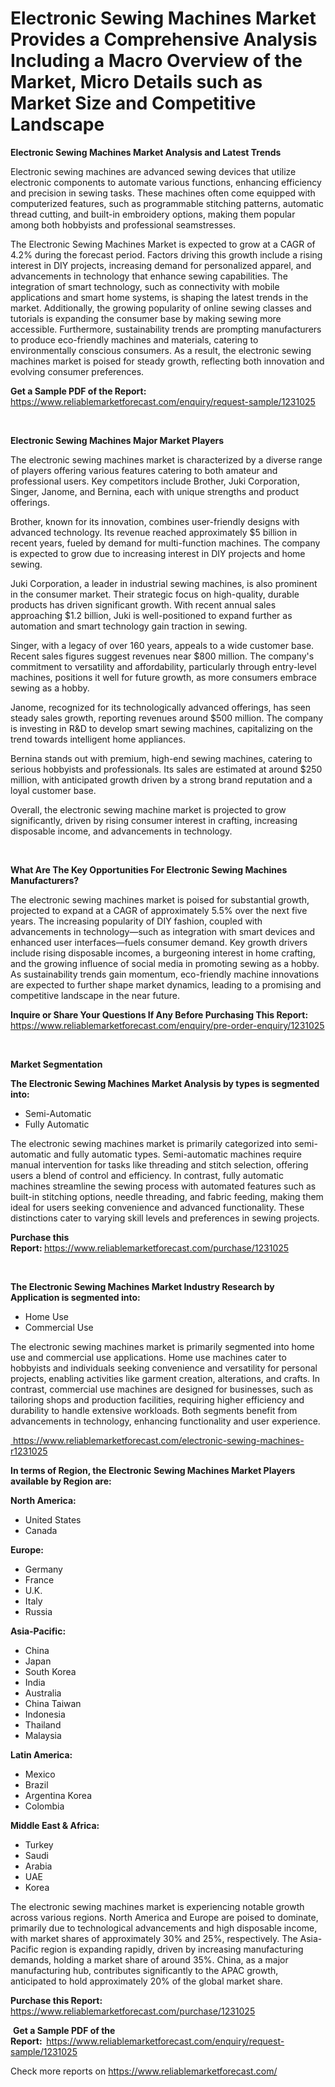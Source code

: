 <p><h1>Electronic Sewing Machines Market Provides a Comprehensive Analysis Including a Macro Overview of the Market, Micro Details such as Market Size and Competitive Landscape</h1></p><p><strong>Electronic Sewing Machines Market Analysis and Latest Trends</strong></p>
<p><p>Electronic sewing machines are advanced sewing devices that utilize electronic components to automate various functions, enhancing efficiency and precision in sewing tasks. These machines often come equipped with computerized features, such as programmable stitching patterns, automatic thread cutting, and built-in embroidery options, making them popular among both hobbyists and professional seamstresses.</p><p>The Electronic Sewing Machines Market is expected to grow at a CAGR of 4.2% during the forecast period. Factors driving this growth include a rising interest in DIY projects, increasing demand for personalized apparel, and advancements in technology that enhance sewing capabilities. The integration of smart technology, such as connectivity with mobile applications and smart home systems, is shaping the latest trends in the market. Additionally, the growing popularity of online sewing classes and tutorials is expanding the consumer base by making sewing more accessible. Furthermore, sustainability trends are prompting manufacturers to produce eco-friendly machines and materials, catering to environmentally conscious consumers. As a result, the electronic sewing machines market is poised for steady growth, reflecting both innovation and evolving consumer preferences.</p></p>
<p><strong>Get a Sample PDF of the Report:&nbsp;</strong> <a href="https://www.reliablemarketforecast.com/enquiry/request-sample/1231025?utm_campaign=2441&utm_medium=2&utm_source=Github&utm_content=ia&utm_term=18022025&utm_id=electronic-sewing-machines">https://www.reliablemarketforecast.com/enquiry/request-sample/1231025</a></p>
<p>&nbsp;</p>
<p><strong>Electronic Sewing Machines Major Market Players</strong></p>
<p><p>The electronic sewing machines market is characterized by a diverse range of players offering various features catering to both amateur and professional users. Key competitors include Brother, Juki Corporation, Singer, Janome, and Bernina, each with unique strengths and product offerings.</p><p>Brother, known for its innovation, combines user-friendly designs with advanced technology. Its revenue reached approximately $5 billion in recent years, fueled by demand for multi-function machines. The company is expected to grow due to increasing interest in DIY projects and home sewing.</p><p>Juki Corporation, a leader in industrial sewing machines, is also prominent in the consumer market. Their strategic focus on high-quality, durable products has driven significant growth. With recent annual sales approaching $1.2 billion, Juki is well-positioned to expand further as automation and smart technology gain traction in sewing.</p><p>Singer, with a legacy of over 160 years, appeals to a wide customer base. Recent sales figures suggest revenues near $800 million. The company's commitment to versatility and affordability, particularly through entry-level machines, positions it well for future growth, as more consumers embrace sewing as a hobby.</p><p>Janome, recognized for its technologically advanced offerings, has seen steady sales growth, reporting revenues around $500 million. The company is investing in R&D to develop smart sewing machines, capitalizing on the trend towards intelligent home appliances.</p><p>Bernina stands out with premium, high-end sewing machines, catering to serious hobbyists and professionals. Its sales are estimated at around $250 million, with anticipated growth driven by a strong brand reputation and a loyal customer base.</p><p>Overall, the electronic sewing machine market is projected to grow significantly, driven by rising consumer interest in crafting, increasing disposable income, and advancements in technology.</p></p>
<p>&nbsp;</p>
<p><strong>What Are The Key Opportunities For Electronic Sewing Machines Manufacturers?</strong></p>
<p><p>The electronic sewing machines market is poised for substantial growth, projected to expand at a CAGR of approximately 5.5% over the next five years. The increasing popularity of DIY fashion, coupled with advancements in technology—such as integration with smart devices and enhanced user interfaces—fuels consumer demand. Key growth drivers include rising disposable incomes, a burgeoning interest in home crafting, and the growing influence of social media in promoting sewing as a hobby. As sustainability trends gain momentum, eco-friendly machine innovations are expected to further shape market dynamics, leading to a promising and competitive landscape in the near future.</p></p>
<p><strong>Inquire or Share Your Questions If Any Before Purchasing This Report:</strong> <a href="https://www.reliablemarketforecast.com/enquiry/pre-order-enquiry/1231025?utm_campaign=2441&utm_medium=2&utm_source=Github&utm_content=ia&utm_term=18022025&utm_id=electronic-sewing-machines">https://www.reliablemarketforecast.com/enquiry/pre-order-enquiry/1231025</a></p>
<p>&nbsp;</p>
<p><strong>Market Segmentation</strong></p>
<p><strong>The Electronic Sewing Machines Market Analysis by types is segmented into:</strong></p>
<p><ul><li>Semi-Automatic</li><li>Fully Automatic</li></ul></p>
<p><p>The electronic sewing machines market is primarily categorized into semi-automatic and fully automatic types. Semi-automatic machines require manual intervention for tasks like threading and stitch selection, offering users a blend of control and efficiency. In contrast, fully automatic machines streamline the sewing process with automated features such as built-in stitching options, needle threading, and fabric feeding, making them ideal for users seeking convenience and advanced functionality. These distinctions cater to varying skill levels and preferences in sewing projects.</p></p>
<p><strong>Purchase this Report:&nbsp;</strong><a href="https://www.reliablemarketforecast.com/purchase/1231025?utm_campaign=2441&utm_medium=2&utm_source=Github&utm_content=ia&utm_term=18022025&utm_id=electronic-sewing-machines">https://www.reliablemarketforecast.com/purchase/1231025</a></p>
<p>&nbsp;</p>
<p><strong>The Electronic Sewing Machines Market Industry Research by Application is segmented into:</strong></p>
<p><ul><li>Home Use</li><li>Commercial Use</li></ul></p>
<p><p>The electronic sewing machines market is primarily segmented into home use and commercial use applications. Home use machines cater to hobbyists and individuals seeking convenience and versatility for personal projects, enabling activities like garment creation, alterations, and crafts. In contrast, commercial use machines are designed for businesses, such as tailoring shops and production facilities, requiring higher efficiency and durability to handle extensive workloads. Both segments benefit from advancements in technology, enhancing functionality and user experience.</p></p>
<p><a href="https://www.reliablemarketforecast.com/electronic-sewing-machines-r1231025?utm_campaign=2441&utm_medium=2&utm_source=Github&utm_content=ia&utm_term=18022025&utm_id=electronic-sewing-machines">&nbsp;https://www.reliablemarketforecast.com/electronic-sewing-machines-r1231025</a></p>
<p><strong>In terms of Region, the Electronic Sewing Machines Market Players available by Region are:</strong></p>
<p>
    <p> <strong> North America: </strong>
        <ul>
            <li>United States</li>
            <li>Canada</li>
        </ul>
        </p> 
    <p> <strong> Europe: </strong>
        <ul>
            <li>Germany</li>
            <li>France</li>
            <li>U.K.</li>
            <li>Italy</li>
            <li>Russia</li>
        </ul>
        </p> 
    <p> <strong> Asia-Pacific: </strong>
        <ul>
            <li>China</li>
            <li>Japan</li>
            <li>South Korea</li>
            <li>India</li>
            <li>Australia</li>
            <li>China Taiwan</li>
            <li>Indonesia</li>
            <li>Thailand</li>
            <li>Malaysia</li>
        </ul>
        </p> 
    <p> <strong> Latin America: </strong>
        <ul>
            <li>Mexico</li>
            <li>Brazil</li>
            <li>Argentina Korea</li>
            <li>Colombia</li>
        </ul>
        </p> 
    <p> <strong> Middle East & Africa: </strong>
        <ul>
            <li>Turkey</li>
            <li>Saudi</li>
            <li>Arabia</li>
            <li>UAE</li>
            <li>Korea</li>
        </ul>
    </p>
    </p>
<p><p>The electronic sewing machines market is experiencing notable growth across various regions. North America and Europe are poised to dominate, primarily due to technological advancements and high disposable income, with market shares of approximately 30% and 25%, respectively. The Asia-Pacific region is expanding rapidly, driven by increasing manufacturing demands, holding a market share of around 35%. China, as a major manufacturing hub, contributes significantly to the APAC growth, anticipated to hold approximately 20% of the global market share.</p></p>
<p><strong>Purchase this Report: </strong><a href="https://www.reliablemarketforecast.com/purchase/1231025?utm_campaign=2441&utm_medium=2&utm_source=Github&utm_content=ia&utm_term=18022025&utm_id=electronic-sewing-machines">https://www.reliablemarketforecast.com/purchase/1231025</a></p>
<p>&nbsp;<strong>Get a Sample PDF of the Report:&nbsp;&nbsp;</strong><a href="https://www.reliablemarketforecast.com/enquiry/request-sample/1231025?utm_campaign=2441&utm_medium=2&utm_source=Github&utm_content=ia&utm_term=18022025&utm_id=electronic-sewing-machines">https://www.reliablemarketforecast.com/enquiry/request-sample/1231025</a></p>
<p><strong></strong></p>
<p>Check more reports on <a href="https://www.reliablemarketforecast.com/?utm_campaign=2441&utm_medium=2&utm_source=Github&utm_content=ia&utm_term=18022025&utm_id=electronic-sewing-machines">https://www.reliablemarketforecast.com/</a></p>